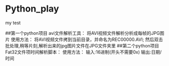 # Python_play
my test

##第一个python项目
avi文件解析工具：
将AVI视频文件解析分析成每帧的JPG图片
使用方法：
将AVI视频文件拷到当前目录，并命名为REC00000.AVI; 然后双击批处理,稍等片刻,解析出来的jpg图片文件在JPG文件夹里
##第二个python项目
Fat32文件项时间解析脚本：
使用方法：
输入:16进制(开头不需要0x)
输出:日期/时间
